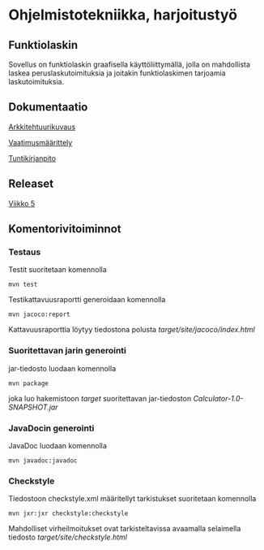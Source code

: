 # Ohjelmistotekniikka, harjoitustyö
## Funktiolaskin

Sovellus on funktiolaskin graafisella käyttöliittymällä, jolla on mahdollista laskea peruslaskutoimituksia ja joitakin funktiolaskimen tarjoamia laskutoimituksia.
## Dokumentaatio

[Arkkitehtuurikuvaus](https://github.com/alanenpa/ot-harjoitustyo/blob/master/dokumentaatio/arkkitehtuuri.md)

[Vaatimusmäärittely](https://github.com/alanenpa/ot-harjoitustyo/blob/master/dokumentaatio/vaatimusmaarittely.md)

[Tuntikirjanpito](https://github.com/alanenpa/ot-harjoitustyo/blob/master/dokumentaatio/tuntikirjanpito.md)

## Releaset

[Viikko 5](https://github.com/alanenpa/ot-harjoitustyo/releases/tag/viikko5)

## Komentorivitoiminnot

### Testaus

Testit suoritetaan komennolla
~~~
mvn test
~~~
Testikattavuusraportti generoidaan komennolla
~~~
mvn jacoco:report
~~~
Kattavuusraporttia löytyy tiedostona polusta *target/site/jacoco/index.html*

### Suoritettavan jarin generointi

jar-tiedosto luodaan komennolla
~~~
mvn package
~~~
joka luo hakemistoon *target* suoritettavan jar-tiedoston *Calculator-1.0-SNAPSHOT.jar*

### JavaDocin generointi

JavaDoc luodaan komennolla
~~~
mvn javadoc:javadoc
~~~

### Checkstyle

Tiedostoon checkstyle.xml määritellyt tarkistukset suoritetaan komennolla
~~~
mvn jxr:jxr checkstyle:checkstyle
~~~
Mahdolliset virheilmoitukset ovat tarkisteltavissa avaamalla selaimella tiedosto *target/site/checkstyle.html*
